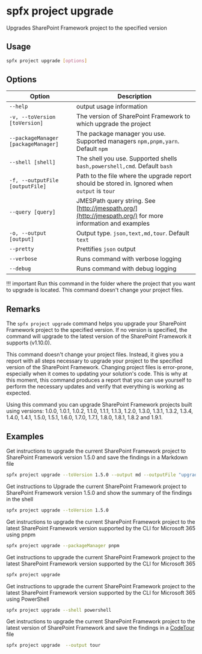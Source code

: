 # spfx project upgrade

Upgrades SharePoint Framework project to the specified version

## Usage

```sh
spfx project upgrade [options]
```

## Options

Option|Description
------|-----------
`--help`|output usage information
`-v, --toVersion [toVersion]`|The version of SharePoint Framework to which upgrade the project
`--packageManager [packageManager]`|The package manager you use. Supported managers `npm,pnpm,yarn`. Default `npm`
`--shell [shell]`|The shell you use. Supported shells `bash,powershell,cmd`. Default `bash`
`-f, --outputFile [outputFile]`|Path to the file where the upgrade report should be stored in. Ignored when `output` is `tour`
`--query [query]`|JMESPath query string. See [http://jmespath.org/](http://jmespath.org/) for more information and examples
`-o, --output [output]`|Output type. `json,text,md,tour`. Default `text`
`--pretty`|Prettifies `json` output
`--verbose`|Runs command with verbose logging
`--debug`|Runs command with debug logging

!!! important
    Run this command in the folder where the project that you want to upgrade is located. This command doesn't change your project files.

## Remarks

The `spfx project upgrade` command helps you upgrade your SharePoint Framework project to the specified version. If no version is specified, the command will upgrade to the latest version of the SharePoint Framework it supports (v1.10.0).

This command doesn't change your project files. Instead, it gives you a report with all steps necessary to upgrade your project to the specified version of the SharePoint Framework. Changing project files is error-prone, especially when it comes to updating your solution's code. This is why at this moment, this command produces a report that you can use yourself to perform the necessary updates and verify that everything is working as expected.

Using this command you can upgrade SharePoint Framework projects built using versions: 1.0.0, 1.0.1, 1.0.2, 1.1.0, 1.1.1, 1.1.3, 1.2.0, 1.3.0, 1.3.1, 1.3.2, 1.3.4, 1.4.0, 1.4.1, 1.5.0, 1.5.1, 1.6.0, 1.7.0, 1.7.1, 1.8.0, 1.8.1, 1.8.2 and 1.9.1.

## Examples

Get instructions to upgrade the current SharePoint Framework project to SharePoint Framework version 1.5.0 and save the findings in a Markdown file

```sh
spfx project upgrade --toVersion 1.5.0 --output md --outputFile "upgrade-report.md"
```

Get instructions to Upgrade the current SharePoint Framework project to SharePoint Framework version 1.5.0 and show the summary of the findings in the shell

```sh
spfx project upgrade --toVersion 1.5.0
```

Get instructions to upgrade the current SharePoint Framework project to the latest SharePoint Framework version supported by the CLI for Microsoft 365 using pnpm

```sh
spfx project upgrade --packageManager pnpm
```

Get instructions to upgrade the current SharePoint Framework project to the latest SharePoint Framework version supported by the CLI for Microsoft 365

```sh
spfx project upgrade
```

Get instructions to upgrade the current SharePoint Framework project to the latest SharePoint Framework version supported by the CLI for Microsoft 365 using PowerShell

```sh
spfx project upgrade --shell powershell
```

Get instructions to upgrade the current SharePoint Framework project to the latest version of SharePoint Framework and save the findings in a [CodeTour](https://aka.ms/codetour) file

```sh
spfx project upgrade  --output tour
```
